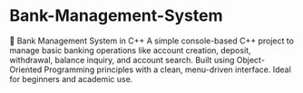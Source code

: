 # Bank-Management-System
🏦 Bank Management System in C++ A simple console-based C++ project to manage basic banking operations like account creation, deposit, withdrawal, balance inquiry, and account search. Built using Object-Oriented Programming principles with a clean, menu-driven interface. Ideal for beginners and academic use.
